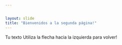 ```yaml
---


layout: slide
title: "Bienvenidos a la segunda página!"
---
```

Tu texto
Utiliza la flecha hacia la izquierda para volver!

